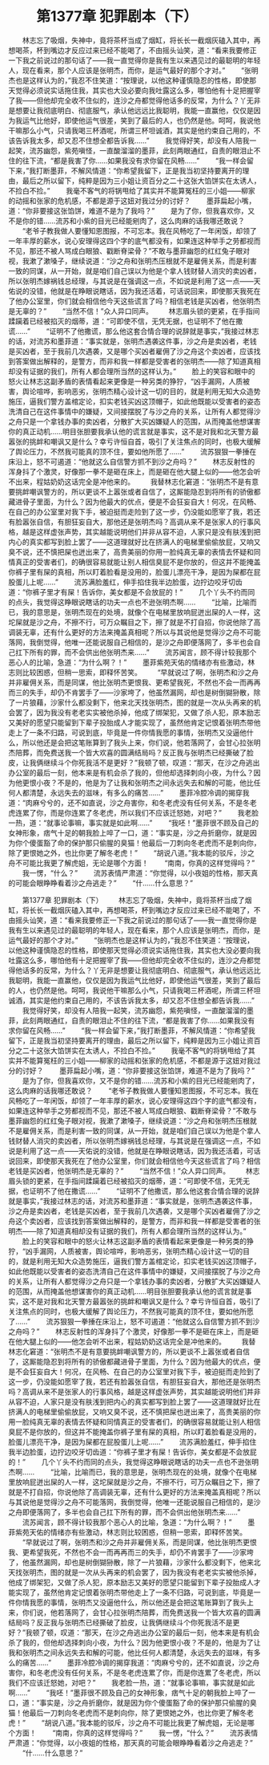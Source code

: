 # 　　第1377章 犯罪剧本（下）
　　林志忘了吸烟，失神中，竟将茶杯当成了烟缸，将长长一截烟灰磕入其中，再想喝茶，杯到嘴边才反应过来已经不能喝了，不由摇头讪笑，道：“看来我要修正一下我之前说过的那句话了——我一直觉得你是我有生以来遇见过的最聪明的年轻人，现在看来，那个人应该是张明杰，而你，是运气最好的那个才对。”
　　“张明杰也是这样认为的，”我忍不住笑道：“按理说，以他这种谨慎隐忍的性格，即使那天觉得必须说实话拖住我，其实也大没必要向我吐露这么多，哪怕他有十足把握宰了我——但他却完全收不住似的，连沙之舟都觉得他话多的反常，为什么？丫无非是想要让我彻底明白、彻底服气，承认他远远比我聪明，我能一直赢他，仅仅是因为我运气比他好，即使他运气很差，笑到了最后的人，也仍然是他。呵呵，我说他干嘛那么小气，只请我喝三杯酒呢，所谓三杯坦诚酒，其实是他约束自己用的，不该告诉我太多，却又忍不住想全都告诉我……”
　　我觉得好笑，却没有人陪我一起笑，流苏幽怨，紫苑嗔怪，一直酸溜溜的墨菲，此刻两眼通红，自责的眼泪止不住的往下流，“都是我害了你……如果我没有求你留在风畅……”
　　“我一样会留下来，”我打断墨菲，不解风情道：“你希望我留下，正是我当初坚持要离开的理由，最后之所以留下，纯粹是因为三小姐让资百分之二十这张大馅饼实在太诱人，不捡白不捡。”
　　我毫不客气的将锅甩给了其实并不能算冤枉的三小姐——柳家的动摇和张家的危机感，不都是源于这妞对我过分的讨好？
　　墨菲扁起小嘴，道：“你非要接这张馅饼，难道不是为了我吗？”
　　是为了你，但我喜欢你，又不是你的错……流苏和小紫的目光已经能剜肉了，这么肉麻的话我哪还敢说？
　　“老爷子教我做人要懂知恩图报，不可忘本。我在风畅吃了一年闲饭，却领了一年丰厚的薪水，说心安理得这四个字的底气都没有，如果连这种举手之劳都视而不见，那还不被人骂成白眼狼、戳断脊梁骨？”不敢与墨菲幽怨的红红兔子眼对视，我漱了漱嗓子，继续说道：“沙之舟和张明杰压根就不是雇佣关系，而是利害一致的同谋，从一开始，就是咱们自己误以为他是个拿人钱财替人消灾的卖凶者，所以张明杰嫁祸钱总经理，与其说是在强调这一点，不如说是利用了这一点——天佑说的没错，他就是在睁眼说瞎话，因为我还活着，可话说回来，即使那天我死在了他办公室里，你们就会相信他今天这些谎言了吗？相信老钱是买凶者，他张明杰是无辜的？”
　　“当然不信！”众人异口同声。
　　林志眉头锁的更紧，在手指间蹂躏着已经被掐灭的烟蒂，道：“可即使不信，无凭无据，也证明不了他在撒谎……”
　　“证明不了他撒谎，那么他这套合情合理的说辞就是事实，”我接过林志的话，对流苏和墨菲道：“事实就是，张明杰遇袭这件事，沙之舟是卖凶者，老钱是买凶者，至于我前几次遇袭，又是哪个买凶者雇佣了沙之舟这个卖凶者，应该找到答案做出解释的，是警方，而非和我一样都是受害者的张明杰——除了知道真相却没有证据的我们，所有人都会理所当然的这样认为。”
　　脸上的笑容和眼中的怒火让林志这副矛盾的表情看起来更像是一种另类的狰狞，“凶手漏网，人质被害，舆论喧哗，影响恶劣，张明杰精心设计这一切的目的，就是利用无知大众造势施压，逼我们警方盖棺定论，扣实老钱买凶这顶帽子，如此他既能以受害者的姿态洗清自己在这件事情中的嫌疑，又间接摆脱了与沙之舟的关系，让所有人都觉得沙之舟只是一个拿钱办事的卖凶者，分散扩大买凶嫌疑人的范围，从而掩盖他想谋害你的真正动机……明目张胆要我承认他的谎言就是事实，这不是对我和北天警方最嚣张的挑衅和嘲讽又是什么？幸亏许恒自首，吸引了关注焦点的同时，也极大缓解了舆论压力，不然我可能真的顶不住，要如他所愿了……”
　　流苏狠狠一拳捶在床沿上，怒不可遏道：“他就这么自信警方抓不到沙之舟吗？”
　　林志反射性的浑身抖了个激灵，好像那一拳不是砸在床上，而是砸在他大腿上似的——他怎会听不出来，程姑奶奶这话完全是冲他来的。
　　我替林志化窘道：“张明杰不是有意要挑衅嘲讽警方的，所以更谈不上嚣张或者自信了，这厮能隐忍到将所有的骄傲都藏进骨子里面，为什么？因为他最大的优点，便是不会狂妄自大！何况，在风畅、在自己的办公室里对我下手，被迫挺而走险到了这一步，仍没能如愿宰了我，若还有脸嚣张自信，有胆狂妄自大，那他还是张明杰吗？高调从来不是张家人的行事风格，越是这样虚张声势，其实越能说明他们并非从容不迫，人家只是没有肤浅到把内心的真实都写到脸上罢了——这道理就好比在挤满人的电梯里偷偷放屁，又响又臭不说，还不慎把屎也迸出来了，高贵美丽的你用一脸纯真无辜的表情去怀疑和同情真正的受害者们，的确很容易就能让别人相信臭屁不是你放的，但这并不能掩盖你裤子里有屎的真相，所以盯着脸看是没用的，脸蛋儿漂亮干净，是因为屎都在屁股蛋儿上呢……”
　　流苏满脸羞红，伸手掐住我半边脸蛋，边拧边咬牙切齿道：“你裤子里才有屎！告诉你，美女都是不会放屁的！”
　　几个丫头不约而同的点头，我觉得这睁眼说瞎话的功夫一点也不逊张明杰啊……
　　“比喻，比喻而已，我的意思是，张明杰现在的处境，就像个在电梯里放响屁迸出屎的人一样，这坨屎就是沙之舟，不擦不行，可万众瞩目之下，擦了就是不打自招，你说他除了高调装无辜，还有什么更好的方法来掩盖真相呢？所以与其说他是觉得沙之舟不可能落网，我倒觉得，他唯一还能说服自己相信的，是沙之舟即便落网了，多半也会自己扛下所有的罪，而不会供出他张明杰来……”
　　流苏闻言，顾不得计较我那个恶心人的比喻，急道：“为什么啊？！”
　　墨菲紫苑天佑的情绪亦有些激动，林志则比较困惑，但稍一思索，即释怀苦笑。
　　“早就说过了啊，张明杰和沙之舟并非雇佣关系，而是同谋，他比张明杰更恨我、更希望我死，不然也不会一而再再而三的失手，却仍不肯罢手了——沙家垮了，他虽然漏网，却也是树倒猢狲散，除了一片狼藉，沙家什么都没剩下，他来北天找张明杰，图的就是一次从头再来的机会罢了，因为我没有老老实实被他杀掉，他成了绑架犯，又做了杀人犯，原本励志又美好的愿望只能留到下辈子投胎成人才能实现了，虽然他肯定记恨着张明杰带他走上了一条不归路，可说到底，毕竟是一件你情我愿的事情，张明杰又没逼他什么，所以他还是会把这笔账算到了我头上来，你们说，他若落网了，会甘心拉张明杰陪葬，而免费送我一个皆大欢喜的圆满结局吗？反正我与张明杰已经撕破了脸皮，让我俩继续斗个你死我活不是更好？”我顿了顿，叹道：“那天，在沙之舟逃出办公室的最后一刻，他本来是有机会杀了我的，但他却选择刺向小夜，为什么？因为他更恨小夜？不是的，他是为了让我和张明杰之间永远失去和解的可能，他比任何人都清楚，永远失去的滋味，有多么的痛苦……”
　　墨菲冷腔冷调的揭穿我道：“肉麻兮兮的，还不如直说，沙之舟害你，和冬老虎没有任何关系，不是冬老虎连累了你，而是你连累了冬老虎，所以我们不应该迁怒她，对吧？”
　　我老脸一热，道：“就事论事嘛，事实就是如此啊……”
　　“我呸！”墨菲很不顾及自己的女神形象，痞气十足的朝我脸上啐了一口，道：“事实是，沙之舟折磨你，就是因为你个傻蛋豁了命的保护那只偷腥的臭猫！他最后一刀刺向冬老虎而不是刺向你，除了更恨她之外，也比你更了解冬老虎！”
　　“胡说八道。”我本能的驳斥，沙之舟不可能比我更了解虎姐，无论是哪个方面！
　　“南南，你真的这样觉得吗？”
　　我一愣，“什么？”
　　流苏表情严肃道：“你觉得，以小夜姐的性格，那天真的可能会眼睁睁看着沙之舟逃走？”
　　“什……什么意思？”

　　第1377章 犯罪剧本（下）
　　林志忘了吸烟，失神中，竟将茶杯当成了烟缸，将长长一截烟灰磕入其中，再想喝茶，杯到嘴边才反应过来已经不能喝了，不由摇头讪笑，道：“看来我要修正一下我之前说过的那句话了——我一直觉得你是我有生以来遇见过的最聪明的年轻人，现在看来，那个人应该是张明杰，而你，是运气最好的那个才对。”
　　“张明杰也是这样认为的，”我忍不住笑道：“按理说，以他这种谨慎隐忍的性格，即使那天觉得必须说实话拖住我，其实也大没必要向我吐露这么多，哪怕他有十足把握宰了我——但他却完全收不住似的，连沙之舟都觉得他话多的反常，为什么？丫无非是想要让我彻底明白、彻底服气，承认他远远比我聪明，我能一直赢他，仅仅是因为我运气比他好，即使他运气很差，笑到了最后的人，也仍然是他。呵呵，我说他干嘛那么小气，只请我喝三杯酒呢，所谓三杯坦诚酒，其实是他约束自己用的，不该告诉我太多，却又忍不住想全都告诉我……”
　　我觉得好笑，却没有人陪我一起笑，流苏幽怨，紫苑嗔怪，一直酸溜溜的墨菲，此刻两眼通红，自责的眼泪止不住的往下流，“都是我害了你……如果我没有求你留在风畅……”
　　“我一样会留下来，”我打断墨菲，不解风情道：“你希望我留下，正是我当初坚持要离开的理由，最后之所以留下，纯粹是因为三小姐让资百分之二十这张大馅饼实在太诱人，不捡白不捡。”
　　我毫不客气的将锅甩给了其实并不能算冤枉的三小姐——柳家的动摇和张家的危机感，不都是源于这妞对我过分的讨好？
　　墨菲扁起小嘴，道：“你非要接这张馅饼，难道不是为了我吗？”
　　是为了你，但我喜欢你，又不是你的错……流苏和小紫的目光已经能剜肉了，这么肉麻的话我哪还敢说？
　　“老爷子教我做人要懂知恩图报，不可忘本。我在风畅吃了一年闲饭，却领了一年丰厚的薪水，说心安理得这四个字的底气都没有，如果连这种举手之劳都视而不见，那还不被人骂成白眼狼、戳断脊梁骨？”不敢与墨菲幽怨的红红兔子眼对视，我漱了漱嗓子，继续说道：“沙之舟和张明杰压根就不是雇佣关系，而是利害一致的同谋，从一开始，就是咱们自己误以为他是个拿人钱财替人消灾的卖凶者，所以张明杰嫁祸钱总经理，与其说是在强调这一点，不如说是利用了这一点——天佑说的没错，他就是在睁眼说瞎话，因为我还活着，可话说回来，即使那天我死在了他办公室里，你们就会相信他今天这些谎言了吗？相信老钱是买凶者，他张明杰是无辜的？”
　　“当然不信！”众人异口同声。
　　林志眉头锁的更紧，在手指间蹂躏着已经被掐灭的烟蒂，道：“可即使不信，无凭无据，也证明不了他在撒谎……”
　　“证明不了他撒谎，那么他这套合情合理的说辞就是事实，”我接过林志的话，对流苏和墨菲道：“事实就是，张明杰遇袭这件事，沙之舟是卖凶者，老钱是买凶者，至于我前几次遇袭，又是哪个买凶者雇佣了沙之舟这个卖凶者，应该找到答案做出解释的，是警方，而非和我一样都是受害者的张明杰——除了知道真相却没有证据的我们，所有人都会理所当然的这样认为。”
　　脸上的笑容和眼中的怒火让林志这副矛盾的表情看起来更像是一种另类的狰狞，“凶手漏网，人质被害，舆论喧哗，影响恶劣，张明杰精心设计这一切的目的，就是利用无知大众造势施压，逼我们警方盖棺定论，扣实老钱买凶这顶帽子，如此他既能以受害者的姿态洗清自己在这件事情中的嫌疑，又间接摆脱了与沙之舟的关系，让所有人都觉得沙之舟只是一个拿钱办事的卖凶者，分散扩大买凶嫌疑人的范围，从而掩盖他想谋害你的真正动机……明目张胆要我承认他的谎言就是事实，这不是对我和北天警方最嚣张的挑衅和嘲讽又是什么？幸亏许恒自首，吸引了关注焦点的同时，也极大缓解了舆论压力，不然我可能真的顶不住，要如他所愿了……”
　　流苏狠狠一拳捶在床沿上，怒不可遏道：“他就这么自信警方抓不到沙之舟吗？”
　　林志反射性的浑身抖了个激灵，好像那一拳不是砸在床上，而是砸在他大腿上似的——他怎会听不出来，程姑奶奶这话完全是冲他来的。
　　我替林志化窘道：“张明杰不是有意要挑衅嘲讽警方的，所以更谈不上嚣张或者自信了，这厮能隐忍到将所有的骄傲都藏进骨子里面，为什么？因为他最大的优点，便是不会狂妄自大！何况，在风畅、在自己的办公室里对我下手，被迫挺而走险到了这一步，仍没能如愿宰了我，若还有脸嚣张自信，有胆狂妄自大，那他还是张明杰吗？高调从来不是张家人的行事风格，越是这样虚张声势，其实越能说明他们并非从容不迫，人家只是没有肤浅到把内心的真实都写到脸上罢了——这道理就好比在挤满人的电梯里偷偷放屁，又响又臭不说，还不慎把屎也迸出来了，高贵美丽的你用一脸纯真无辜的表情去怀疑和同情真正的受害者们，的确很容易就能让别人相信臭屁不是你放的，但这并不能掩盖你裤子里有屎的真相，所以盯着脸看是没用的，脸蛋儿漂亮干净，是因为屎都在屁股蛋儿上呢……”
　　流苏满脸羞红，伸手掐住我半边脸蛋，边拧边咬牙切齿道：“你裤子里才有屎！告诉你，美女都是不会放屁的！”
　　几个丫头不约而同的点头，我觉得这睁眼说瞎话的功夫一点也不逊张明杰啊……
　　“比喻，比喻而已，我的意思是，张明杰现在的处境，就像个在电梯里放响屁迸出屎的人一样，这坨屎就是沙之舟，不擦不行，可万众瞩目之下，擦了就是不打自招，你说他除了高调装无辜，还有什么更好的方法来掩盖真相呢？所以与其说他是觉得沙之舟不可能落网，我倒觉得，他唯一还能说服自己相信的，是沙之舟即便落网了，多半也会自己扛下所有的罪，而不会供出他张明杰来……”
　　流苏闻言，顾不得计较我那个恶心人的比喻，急道：“为什么啊？！”
　　墨菲紫苑天佑的情绪亦有些激动，林志则比较困惑，但稍一思索，即释怀苦笑。
　　“早就说过了啊，张明杰和沙之舟并非雇佣关系，而是同谋，他比张明杰更恨我、更希望我死，不然也不会一而再再而三的失手，却仍不肯罢手了——沙家垮了，他虽然漏网，却也是树倒猢狲散，除了一片狼藉，沙家什么都没剩下，他来北天找张明杰，图的就是一次从头再来的机会罢了，因为我没有老老实实被他杀掉，他成了绑架犯，又做了杀人犯，原本励志又美好的愿望只能留到下辈子投胎成人才能实现了，虽然他肯定记恨着张明杰带他走上了一条不归路，可说到底，毕竟是一件你情我愿的事情，张明杰又没逼他什么，所以他还是会把这笔账算到了我头上来，你们说，他若落网了，会甘心拉张明杰陪葬，而免费送我一个皆大欢喜的圆满结局吗？反正我与张明杰已经撕破了脸皮，让我俩继续斗个你死我活不是更好？”我顿了顿，叹道：“那天，在沙之舟逃出办公室的最后一刻，他本来是有机会杀了我的，但他却选择刺向小夜，为什么？因为他更恨小夜？不是的，他是为了让我和张明杰之间永远失去和解的可能，他比任何人都清楚，永远失去的滋味，有多么的痛苦……”
　　墨菲冷腔冷调的揭穿我道：“肉麻兮兮的，还不如直说，沙之舟害你，和冬老虎没有任何关系，不是冬老虎连累了你，而是你连累了冬老虎，所以我们不应该迁怒她，对吧？”
　　我老脸一热，道：“就事论事嘛，事实就是如此啊……”
　　“我呸！”墨菲很不顾及自己的女神形象，痞气十足的朝我脸上啐了一口，道：“事实是，沙之舟折磨你，就是因为你个傻蛋豁了命的保护那只偷腥的臭猫！他最后一刀刺向冬老虎而不是刺向你，除了更恨她之外，也比你更了解冬老虎！”
　　“胡说八道。”我本能的驳斥，沙之舟不可能比我更了解虎姐，无论是哪个方面！
　　“南南，你真的这样觉得吗？”
　　我一愣，“什么？”
　　流苏表情严肃道：“你觉得，以小夜姐的性格，那天真的可能会眼睁睁看着沙之舟逃走？”
　　“什……什么意思？”

